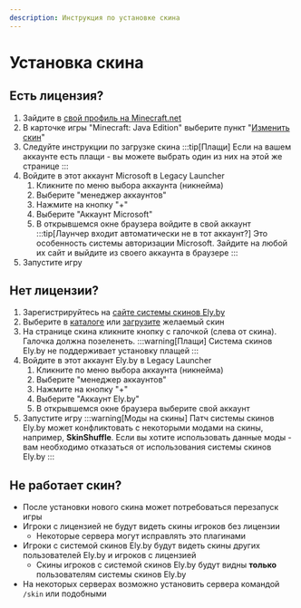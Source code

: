 ```yaml
---
description: Инструкция по установке скина
---
```

# Установка скина
## Есть лицензия?
1. Зайдите в [свой профиль на Minecraft.net](https://www.minecraft.net/msaprofile)
2. В карточке игры "Minecraft: Java Edition" выберите пункт "[Изменить скин](https://www.minecraft.net/msaprofile/mygames/editskin)"
3. Следуйте инструкции по загрузке скина
    :::tip[Плащи]
    Если на вашем аккаунте есть плащи - вы можете выбрать один из них на этой же странице
    :::
4. Войдите в этот аккаунт Microsoft в Legacy Launcher
    1. Кликните по меню выбора аккаунта (никнейма)
    2. Выберите "менеджер аккаунтов"
    3. Нажмите на кнопку "+"
    4. Выберите "Аккаунт Microsoft"
    5. В открывшемся окне браузера войдите в свой аккаунт
        :::tip[Лаунчер входит автоматически не в тот аккаунт?]
        Это особенность системы авторизации Microsoft. Зайдите на любой их сайт и выйдите из своего аккаунта в браузере
        :::
5. Запустите игру

## Нет лицензии?
1. Зарегистрируйтесь на [сайте системы скинов Ely.by](https://ely.by)
2. Выберите в [каталоге](https://ely.by/skins) или [загрузите](https://ely.by/load) желаемый скин
3. На странице скина кликните кнопку с галочкой (слева от скина). Галочка должна позеленеть.
    :::warning[Плащи]
    Система скинов Ely.by не поддерживает установку плащей
    :::
4. Войдите в этот аккаунт Ely.by в Legacy Launcher
    1. Кликните по меню выбора аккаунта (никнейма)
    2. Выберите "менеджер аккаунтов"
    3. Нажмите на кнопку "+"
    4. Выберите "Аккаунт Ely.by"
    5. В открывшемся окне браузера выберите свой аккаунт
5. Запустите игру
    :::warning[Моды на скины]
    Патч системы скинов Ely.by может конфликтовать с некоторыми модами на скины, например, **SkinShuffle**. Если вы хотите использовать данные моды - вам необходимо отказаться от использования системы скинов Ely.by
    :::

## Не работает скин?
* После установки нового скина может потребоваться перезапуск игры
* Игроки с лицензией не будут видеть скины игроков без лицензии
    * Некоторые сервера могут исправлять это плагинами
* Игроки с системой скинов Ely.by будут видеть скины других пользователей Ely.by и игроков с лицензией
    * Скины игроков с системой скинов Ely.by будут видны **только** пользователям системы скинов Ely.by
* На некоторых серверах возможно установить сервера командой `/skin` или подобными